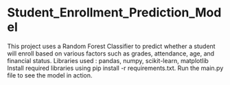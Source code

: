 # Student_Enrollment_Prediction_Model
This project uses a Random Forest Classifier to predict whether a student will enroll based on various factors such as grades, attendance, age, and financial status.
Libraries used : pandas, numpy, scikit-learn, matplotlib
Install required libraries using pip install -r requirements.txt.
Run the main.py file to see the model in action.
